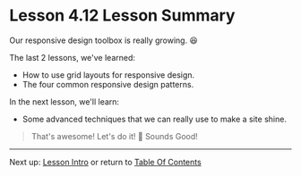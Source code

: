 # Lesson 4.12 Lesson Summary

Our responsive design toolbox is really growing. :satisfied:

The last 2 lessons, we've learned:
- How to use grid layouts for responsive design.
- The four common responsive design patterns.

In the next lesson, we'll learn:
- Some advanced techniques that we can really use to make a site shine.

> That's awesome!
> Let's do it! :raised_hands:
> Sounds Good!

- - -
Next up: [Lesson Intro](ND024_Part2_Lesson05_01.md) or return to [Table Of Contents](./ND024_TableOfContents.md)
